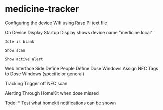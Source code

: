 # medicine-tracker

Configuring the device
    Wifi using Rasp PI text file

On Device Display
    Startup
        Display shows device name "medicine.local"
        
    Idle is blank

    Show scan

    Show active alert

Web Interface Side
    Define People
    Define Dose Windows
    Assign NFC Tags to Dose Windows (specific or general)

Tracking
    Trigger off NFC scan

Alerting
    Through HomeKit when dose missed



Todo:
    * Test what homekit notifications can be shown